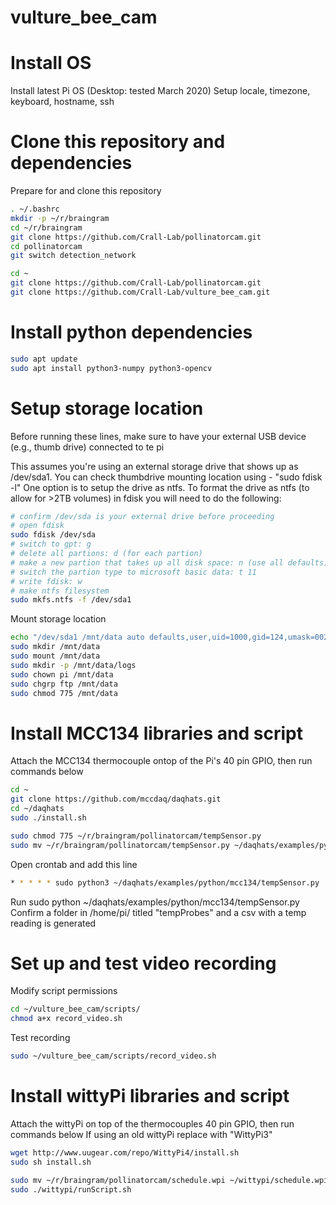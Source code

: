 # vulture_bee_cam


# Install OS

Install latest Pi OS (Desktop: tested March 2020)
Setup locale, timezone, keyboard, hostname, ssh


# Clone this repository and dependencies

Prepare for and clone this repository
```bash
. ~/.bashrc
mkdir -p ~/r/braingram
cd ~/r/braingram
git clone https://github.com/Crall-Lab/pollinatorcam.git
cd pollinatorcam
git switch detection_network

cd ~
git clone https://github.com/Crall-Lab/pollinatorcam.git
git clone https://github.com/Crall-Lab/vulture_bee_cam.git
```

# Install python dependencies
```bash
sudo apt update
sudo apt install python3-numpy python3-opencv
```

# Setup storage location
Before running these lines, make sure to have your external USB device (e.g., thumb drive) connected to te pi

This assumes you're using an external storage drive that shows up as /dev/sda1. You can check thumbdrive mounting location using - "sudo fdisk -l"
One option is to setup the drive as ntfs.
To format the drive as ntfs (to allow for >2TB volumes) in fdisk you will need to do the following:
```bash
# confirm /dev/sda is your external drive before proceeding
# open fdisk
sudo fdisk /dev/sda
# switch to gpt: g
# delete all partions: d (for each partion)
# make a new partion that takes up all disk space: n (use all defaults)
# switch the partion type to microsoft basic data: t 11
# write fdisk: w
# make ntfs filesystem
sudo mkfs.ntfs -f /dev/sda1
```

Mount storage location

```bash
echo "/dev/sda1 /mnt/data auto defaults,user,uid=1000,gid=124,umask=002  0 0" | sudo tee -a /etc/fstab
sudo mkdir /mnt/data
sudo mount /mnt/data
sudo mkdir -p /mnt/data/logs
sudo chown pi /mnt/data
sudo chgrp ftp /mnt/data
sudo chmod 775 /mnt/data
```

# Install MCC134 libraries and script

Attach the MCC134 thermocouple ontop of the Pi's 40 pin GPIO, then run commands below
```bash
cd ~
git clone https://github.com/mccdaq/daqhats.git
cd ~/daqhats
sudo ./install.sh
```
```bash
sudo chmod 775 ~/r/braingram/pollinatorcam/tempSensor.py
sudo mv ~/r/braingram/pollinatorcam/tempSensor.py ~/daqhats/examples/python/mcc134/tempSensor.py
```
Open crontab and add this line
```bash
* * * * * sudo python3 ~/daqhats/examples/python/mcc134/tempSensor.py
```
Run sudo python ~/daqhats/examples/python/mcc134/tempSensor.py
Confirm a folder in /home/pi/ titled "tempProbes" and a csv with a temp reading is generated

# Set up and test video recording

Modify script permissions
```bash
cd ~/vulture_bee_cam/scripts/
chmod a+x record_video.sh
```

Test recording
```bash
sudo ~/vulture_bee_cam/scripts/record_video.sh
```

# Install wittyPi libraries and script

Attach the wittyPi on top of the thermocouples 40 pin GPIO, then run commands below
If using an old wittyPi replace with "WittyPi3"
```bash
wget http://www.uugear.com/repo/WittyPi4/install.sh
sudo sh install.sh
```
```bash
sudo mv ~/r/braingram/pollinatorcam/schedule.wpi ~/wittypi/schedule.wpi
sudo ./wittypi/runScript.sh
```
